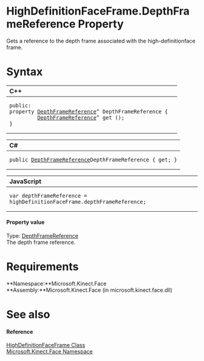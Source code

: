 HighDefinitionFaceFrame.DepthFrameReference Property  
====================================================  

Gets a reference to the depth frame associated with the high-definitionface frame. <span id="syntaxSection"></span>

Syntax  
======  

<table>
<colgroup>
<col width="100%" />
</colgroup>
<thead>
<tr class="header">
<th align="left">C++</th>
</tr>
</thead>
<tbody>
<tr class="odd">
<td align="left"><pre><code>public:  
property <a href="../../../Kinect/DepthFrameReference_Class.md">DepthFrameReference</a>^ DepthFrameReference {  
         <a href="../../../Kinect/DepthFrameReference_Class.md">DepthFrameReference</a>^ get ();  
}</code></pre></td>
</tr>
</tbody>
</table>

<table>
<colgroup>
<col width="100%" />
</colgroup>
<thead>
<tr class="header">
<th align="left">C#</th>
</tr>
</thead>
<tbody>
<tr class="odd">
<td align="left"><pre><code>public <a href="../../../Kinect/DepthFrameReference_Class.md">DepthFrameReference</a>DepthFrameReference { get; }</code></pre></td>
</tr>
</tbody>
</table>

<table>
<colgroup>
<col width="100%" />
</colgroup>
<thead>
<tr class="header">
<th align="left">JavaScript</th>
</tr>
</thead>
<tbody>
<tr class="odd">
<td align="left"><pre><code>var depthFrameReference = highDefinitionFaceFrame.depthFrameReference;</code></pre></td>
</tr>
</tbody>
</table>

<span id="ID4ER"></span>
#### Property value  

Type: [DepthFrameReference](../../../Kinect/DepthFrameReference_Class.md)  
The depth frame reference.  

<span id="requirements"></span>

Requirements  
============  

**Namespace:**Microsoft.Kinect.Face  
**Assembly:**Microsoft.Kinect.Face (in microsoft.kinect.face.dll)  

<span id="ID4ECB"></span>

See also  
========  

<span id="ID4EEB"></span>
#### Reference  

[HighDefinitionFaceFrame Class](../../HighDefinitionFaceFrame.md)  
 [Microsoft.Kinect.Face Namespace](../../../Kinect.Face.md)  



<!--Please do not edit the data in the comment block below.-->
<!--
TOCTitle : DepthFrameReference Property
RLTitle : HighDefinitionFaceFrame.DepthFrameReference Property
KeywordK : DepthFrameReference property
KeywordK : HighDefinitionFaceFrame.DepthFrameReference property
KeywordF : Microsoft.Kinect.Face.HighDefinitionFaceFrame.DepthFrameReference
KeywordF : HighDefinitionFaceFrame.DepthFrameReference
KeywordF : DepthFrameReference
KeywordF : Microsoft.Kinect.Face.HighDefinitionFaceFrame.DepthFrameReference
KeywordA : P:Microsoft.Kinect.Face.HighDefinitionFaceFrame.DepthFrameReference
AssetID : P:Microsoft.Kinect.Face.HighDefinitionFaceFrame.DepthFrameReference
Locale : en-us
CommunityContent : 1
APIType : Managed
APILocation : microsoft.kinect.face.dll
APIName : Microsoft.Kinect.Face.HighDefinitionFaceFrame.DepthFrameReference
TargetOS : Windows
TopicType : kbSyntax
DevLang : VB
DevLang : CSharp
DevLang : JavaScript
DevLang : C++
DocSet : K4Wv2
ProjType : K4Wv2Proj
Technology : Kinect for Windows
Product : Kinect for Windows SDK v2
productversion : 20
-->
